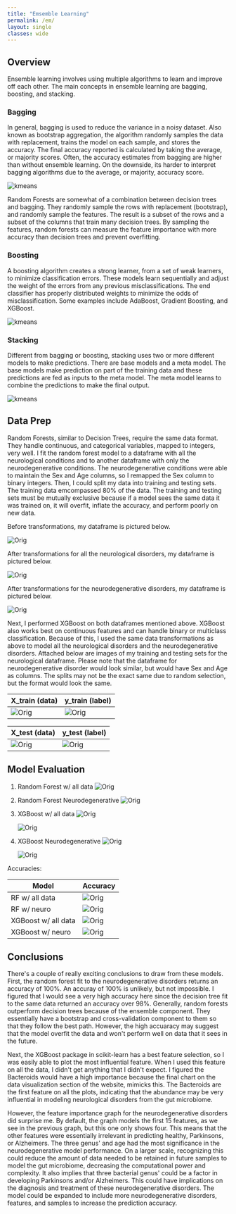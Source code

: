 ```yaml
---
title: "Emsemble Learning"
permalink: /em/
layout: single
classes: wide
---
```


## Overview 

Ensemble learning involves using multiple algorithms to learn and improve off each other. The main concepts in ensemble learning are bagging, boosting, and stacking. 

### Bagging 

In general, bagging is used to reduce the variance in a noisy dataset. Also known as bootstrap aggregation, the algorithm randomly samples the data with replacement, trains the model on each sample, and stores the accuracy. The final accuracy reported is calculated by taking the average, or majority scores. Often, the accuracy estimates from bagging are higher than without ensemble learning. On the downside, its harder to interpret bagging algorithms due to the average, or majority, accuracy score. 

![kmeans](/assets/images/bagging.jpg) 

Random Forests are somewhat of a combination between decision trees and bagging. They randomly sample the rows with replacement (bootstrap), and randomly sample the features. The result is a subset of the rows and a subset of the columns that train many decision trees. By sampling the features, random forests can measure the feature importance with more accuracy than decision trees and prevent overfitting. 

### Boosting

A boosting algorithm creates a strong learner, from a set of weak learners, to minimize classification errors. These models learn sequentially and adjust the weight of the errors from any previous misclassifications. The end classifier has properly distributed weights to minimize the odds of misclassification. Some examples include AdaBoost, Gradient Boosting, and XGBoost. 

![kmeans](/assets/images/boosting.jpg) 

### Stacking 

Different from bagging or boosting, stacking uses two or more different models to make predictions. There are base models and a meta model. The base models make prediction on part of the training data and these predictions are fed as inputs to the meta model. The meta model learns to combine the predictions to make the final output.  
 
![kmeans](/assets/images/stacking.jpg) 

## Data Prep 

Random Forests, similar to Decision Trees, require the same data format. They handle continuous, and categorical variables, mapped to integers, very well. I fit the random forest model to a dataframe with all the neurological conditions and to another dataframe with only the neurodegenerative conditions. The neurodegenerative conditions were able to maintain the Sex and Age columns, so I remapped the Sex column to binary integers. Then, I could split my data into training and testing sets. The training data emcompassed 80% of the data. The training and testing sets must be mutually exclusive because if a model sees the same data it was trained on, it will overfit, inflate the accuracy, and perform poorly on new data. 

Before transformations, my dataframe is pictured below. 

![Orig](/assets/images/combined_df.jpg) 

After transformations for all the neurological disorders, my dataframe is pictured below. 

![Orig](/assets/images/dt_alldata.jpg) 

After transformations for the neurodegenerative disorders, my dataframe is pictured below.

![Orig](/assets/images/dt_neuro.jpg) 

Next, I performed XGBoost on both dataframes mentioned above. XGBoost also works best on continuous features and can handle binary or multiclass classification. Because of this, I used the same data transformations as above to model all the neurological disorders and the neurodegenerative disorders. Attached below are images of my training and testing sets for the neurological dataframe. Please note that the dataframe for neurodegenerative disorder would look similar, but would have Sex and Age as columns. The splits may not be the exact same due to random selection, but the format would look the same.  

| X_train (data)                        | y_train (label)                       |
| ------------------------------------- | ------------------------------------- |
| ![Orig](/assets/images/x_train_dt.jpg) | ![Orig](/assets/images/y_train_dt.jpg) | 

| X_test (data)                        | y_test (label)                       |
| -------------------------------------| ------------------------------------ |
| ![Orig](/assets/images/x_test_dt.jpg) | ![Orig](/assets/images/y_test_dt.jpg) | 



## Model Evaluation 

1. Random Forest w/ all data
   ![Orig](/assets/images/rf_alldata_graphs.jpg)

2. Random Forest Neurodegenerative
   ![Orig](/assets/images/rf_neuro_graphs.jpg)

3. XGBoost w/ all data
   ![Orig](/assets/images/xgb_alldata_graphs.jpg)
   
   ![Orig](/assets/images/xbg_feat_imp_good.jpg)

5. XGBoost Neurodegenerative
   ![Orig](/assets/images/xbg_neuro_graphs.jpg)
   
   ![Orig](/assets/images/xgb_neuro_feat_imp_good.jpg)

Accuracies: 

| Model | Accuracy | 
|-------|----------|
| RF w/ all data | ![Orig](/assets/images/rf_alldata_report.jpg) |
| RF w/ neuro | ![Orig](/assets/images/rf_neuro_report.jpg) |
| XGBoost w/ all data | ![Orig](/assets/images/xgb_alldata_report.jpg) |
| XGBoost w/ neuro | ![Orig](/assets/images/xgb_neuro_report.jpg) | 


## Conclusions

There's a couple of really exciting conclusions to draw from these models. First, the random forest fit to the neurodegenerative disorders returns an accuracy of 100%. An accuray of 100% is unlikely, but not impossible. I figured that I would see a very high accuracy here since the decision tree fit to the same data returned an accuracy over 98%. Generally, random forests outperform decision trees because of the ensemble component. They essentially have a bootstrap and cross-validation component to them so that they follow the best path. However, the high accuaracy may suggest that the model overfit the data and won't perform well on data that it sees in the future. 

Next, the XGBoost package in scikit-learn has a best feature selection, so I was easily able to plot the most influential feature. When I used this feature on all the data, I didn't get anything that I didn't expect. I figured the Bacteroids would have a high importance because the final chart on the data visualization section of the website, mimicks this. The Bacteroids are the first feature on all the plots, indicating that the abundance may be very influential in modeling neurological disorders from the gut microbiome. 

However, the feature importance graph for the neurodegenerative disorders did surprise me. By default, the graph models the first 15 features, as we see in the previous graph, but this one only shows four. This means that the other features were essentially irrelevant in predicting healthy, Parkinsons, or Alzheimers. The three genus' and age had the most significance in the neurodegenerative model performance. On a larger scale, recognizing this could reduce the amount of data needed to be retained in future samples to model the gut microbiome, decreasing the computational power and complexity. It also implies that three bacterial genus' could be a factor in developing Parkinsons and/or Alzheimers. This could have implications on the diagnosis and treatment of these neurodegenerative disorders. The model could be expanded to include more neurodegenerative disorders, features, and samples to increase the prediction accuracy. 



